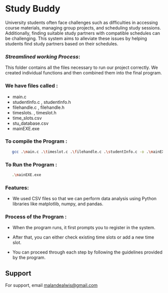 
# Study Buddy

University students often face challenges such as difficulties in 
accessing course materials, managing group projects, and scheduling 
study sessions. Additionally, finding suitable study partners with 
compatible schedules can be challenging. This system aims to alleviate 
these issues by helping students find study partners based on their 
schedules. 








### _Streamlined working Process_:

This folder contains all the files necessary to run our project correctly. We created 
individual functions and then combined them into the final program. 
 


### We have files called : 

- main.c 
- studentInfo.c , studentInfo.h 
- filehandle.c , filehandle.h 
- timeslots. , timeslot.h 
- time_slots.csv 
- stu_database.csv 
- mainEXE.exe 
### To compile the Program : 
```bash
   gcc .\main.c .\timeslot.c .\filehandle.c .\studentInfo.c -o .\mainEXE.exe   
```

### To Run the Program : 
```bash
   .\mainEXE.exe   
```
    
### Features:

- We used CSV files so that we can perform data analysis using Python libraries like 
    matplotlib, numpy, and pandas. 
 
### Process of the Program :
- When the program runs, it first prompts you to register in the system. 
- After that, you can either check existing time slots or add a new time slot. 
 
- You can proceed through each step by following the guidelines provided by the 
    program.
## Support

For support, email malandealwis@gmail.com 


